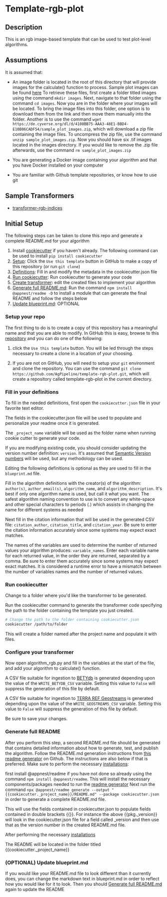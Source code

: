 # Template-rgb-plot

## Description
This is an rgb image-based template that can be used to test plot-level algorithms.

## Assumptions
It is assumed that:

* An image folder is located in the root of this directory that will provide images for the calculate()
function to process. Sample plot images can be found [here](https://de.cyverse.org/dl/d/4108BB75-AAA3-48E1-BBD4-E10B06CADF54/sample_plot_images.zip)
To retrieve these files, first create a folder titled images using the command `mkdir images`. Next, navigate to that
folder using the command `cd images`. Now you are in the folder where your images will be located. To bring the image
files into this folder, one option is to download them from the link and then move them manually into the folder. Another
is to use the command `wget https://de.cyverse.org/dl/d/4108BB75-AAA3-48E1-BBD4-E10B06CADF54/sample_plot_images.zip`, which
will download a zip file containing the image files. To uncompress the zip file, use the command `unzip sample_plot_images.zip`.
Now you should have six .tif images located in the images directory. If you would like to remove the .zip file afterwards,
use the command `rm sample_plot_images.zip`

* You are generating a Docker image containing your algorithm and that you have Docker installed on your
computer

* You are familiar with Github template repositories, or know how to use git

## Sample Transformers
* [transformer-rgb-indices](https://github.com/AgPipeline/transformer-rgb-indices)

## Initial Setup
The following steps can be taken to clone this repo and generate a complete README.md
for your algorithm

1. Install [cookiecutter](https://cookiecutter.readthedocs.io/en/1.7.2/first_steps.html#learn-the-basics-of-cookiecutter-by-creating-a-cookiecutter) if you haven't already. The following command can be used to install ```pip install cookiecutter```
2. [Setup](#setup): Click the `Use this template` button in GitHub to make a copy of this repository (or run `git clone`)
3. [Definitions](#definitions): Fill in and modify the metadata in the cookiecutter.json file
4. [Run cookiecutter](#run_cc): Run cookiecutter to generate your code
5. [Create transformer](#transformer): edit the created files to implement your algorithm   
4. [Generate full README.md](#readme): Run the command `npm install @appnest/readme -D` to install a module that can generate the final README
   and follow the steps below
5. [Update blueprint.md](#update_blueprint): OPTIONAL

### Setup your repo <a name="setup"/>
The first thing to do is to create a copy of this repository has a meaningful name and that you are able to modify.
In GitHub this is easy, browse to this [repository](https://github.com/AgPipeline/template-rgb-plot) and you can do one of the following:

1. click the `Use this template` button.
You will be led through the steps necessary to create a clone in a location of your choosing.

2. If you are not on GitHub, you will need to setup your `git` environment and clone the repository.
You can use the command `git clone https://github.com/AgPipeline/template-rgb-plot.git`, which will create a repository called template-rgb-plot in the current directory.

### Fill in your definitions <a name="definitions" />
To fill in the needed definitions, first open the `cookiecutter.json` file in your favorite text editor.

The fields in the cookiecutter.json file will be used to populate and personalize your readme once it is generated.

The `_project_name` variable will be used as the folder name when running cookie cutter to generate your code.

If you are modifying existing code, you should consider updating the version number definition: `version`.
It's assumed that [Semantic Version numbers](https://semver.org/) will be used, but any methodology can be used.

Editing the following definitions is optional as they are used to fill in the `blueprint.md` file.

Fill in the algorithm definitions with the creator(s) of the algorithm: `author(s)`, `author_email(s)`, `algorithm_name`, and `algorithm_description`.
It's best if only one algorithm name is used, but call it what you want.
The safest algorithm naming convention to use is to convert any white-space and other special characters to periods (.) 
which assists in changing the name for different systems as needed

Next fill in the citation information that will be used in the generated CSV file: `citation_author`, `citation_title`, and `citation_year`.
Be sure to enter the citation information accurately since some systems may expect exact matches.

The names of the variables are used to determine the number of returned values your algorithm produces: `variable_names`.
Enter each variable name for each returned value, in the order they are returned, separated by a comma.
Be sure to enter them accurately since some systems may expect exact matches.
It is considered a runtime error to have a mismatch between the number of variables names and the number of returned values.

### Run cookiecutter <a name="run_cc"/>
Change to a folder where you'd like the transformer to be generated.

Run the cookiecutter command to generate the transformer code specifying the path to the folder containing the template you just created.
```bash
# Change the path to the folder containing cookiecutter.json  
cookiecutter /path/to/folder
```

This will create a folder named after the project name and populate it with files.

### Configure your transformer <a name="transformer">

Now open algorithm_rgb.py and fill in the variables at the start of the file, and add your algorithm to calculate() function.

A CSV file suitable for ingestion to [BETYdb](https://www.betydb.org/) is generated depending upon the value of the `WRITE_BETYDB_CSV` variable.
Setting this value to `False` will suppress the generation of this file by default.

A CSV file suitable for ingestion to [TERRA REF Geostreams](https://docs.terraref.org/user-manual/data-products/environmental-conditions) is generated depending upon the value of the `WRITE_GEOSTREAMS_CSV` variable.
Setting this value to `False` will suppress the generation of this file by default.

Be sure to save your changes.

### Generate full README <a name="readme" />

After you perform this step, a second README.md file should be generated that contains detailed information about how to generate, test, and publish the algorithm. 
Follow the README.md generation instructions from [this readme generator](https://github.com/andreasbm/readme) on Github. The instructions are also below if 
that is preferred. Make sure to perform the necessary [installations](https://github.com/andreasbm/readme#-installation):

first install @appnest/readme if you have not done so already using the command `npm install @appnest/readme`. This will install the necessary components/packages
needed to run the [readme generator](https://github.com/andreasbm/readme) Next run the command 
```npx @appnest/readme generate --output "{{cookiecutter._project_name}}/README.md" --package cookiecutter.json```
in order to generate a complete README.md file. 

This will use the fields contained in cookiecutter.json to populate fields contained in double brackets {{}}. 
For instance the above {{pkg._version}} will look in the cookiecutter.json file for a field called _version and then use that as the version number in the created README.md file.
 
After performing the necessary [installations](https://github.com/andreasbm/readme#-installation)
 
The README will be located in the folder titled {{cookiecutter._project_name}}

### (OPTIONAL) Update blueprint.md <a name="update_blueprint" />
If you would like your README.md file to look different than it currently does, you can change the markdown text in blueprint.md in order to reflect how you would like for it to look.
Then you should [Generate full README.md](#readme) again to update the README
